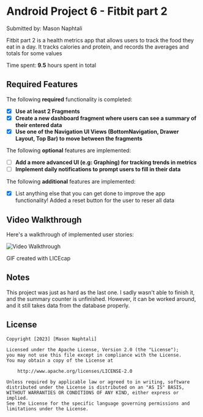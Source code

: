 # Android Project 6 - Fitbit part 2

Submitted by: Mason Naphtali

Fitbit part 2 is a health metrics app that allows users to track the food they eat in a day. It tracks calories and protein, and records the averages and totals for some values 

Time spent: **9.5** hours spent in total

## Required Features

The following **required** functionality is completed:

- [X] **Use at least 2 Fragments**
- [X] **Create a new dashboard fragment where users can see a summary of their entered data**
- [X] **Use one of the Navigation UI Views (BottomNavigation, Drawer Layout, Top Bar) to move between the fragments**

The following **optional** features are implemented:

- [ ] **Add a more advanced UI (e.g: Graphing) for tracking trends in metrics**
- [ ] **Implement daily notifications to prompt users to fill in their data**

The following **additional** features are implemented:

- [X] List anything else that you can get done to improve the app functionality!
Added a reset button for the user to reser all data

## Video Walkthrough

Here's a walkthrough of implemented user stories:

<img src='https://imgur.com/a/Rs8UgPv.gif' title='Video Walkthrough' width='' alt='Video Walkthrough' />

GIF created with LICEcap

## Notes

This project was just as hard as the last one. I sadly wasn't able to finish it, and the summary counter is unfinished. However, it can be worked around, and it still takes data from the database properly.

## License

    Copyright [2023] [Mason Naphtali]

    Licensed under the Apache License, Version 2.0 (the "License");
    you may not use this file except in compliance with the License.
    You may obtain a copy of the License at

        http://www.apache.org/licenses/LICENSE-2.0

    Unless required by applicable law or agreed to in writing, software
    distributed under the License is distributed on an "AS IS" BASIS,
    WITHOUT WARRANTIES OR CONDITIONS OF ANY KIND, either express or implied.
    See the License for the specific language governing permissions and
    limitations under the License.

